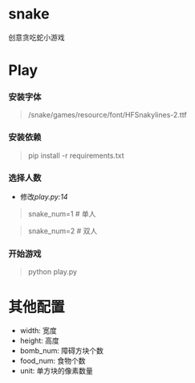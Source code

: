 # snake
创意贪吃蛇小游戏

# Play
### 安装字体
> /snake/games/resource/font/HFSnakylines-2.ttf

### 安装依赖
> pip install -r requirements.txt

### 选择人数
- 修改*play.py:14*
> snake_num=1 # 单人

> snake_num=2 # 双人

### 开始游戏
> python play.py

# 其他配置
- width: 宽度
- height: 高度
- bomb_num: 障碍方块个数
- food_num: 食物个数
- unit: 单方块的像素数量